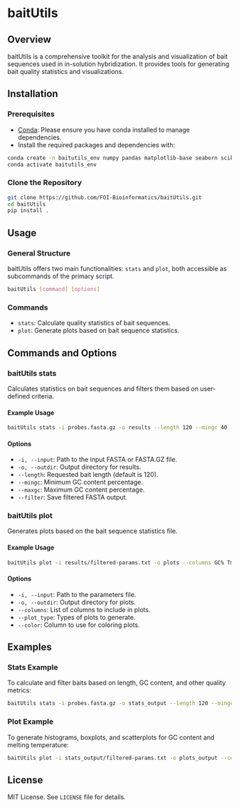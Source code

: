 
# baitUtils

## Overview

baitUtils is a comprehensive toolkit for the analysis and visualization of bait sequences used in in-solution hybridization. It provides tools for generating bait quality statistics and visualizations.

## Installation

### Prerequisites

- [Conda](https://docs.conda.io/en/latest/miniconda.html): Please ensure you have conda installed to manage dependencies.
- Install the required packages and dependencies with:

```bash
conda create -n baitutils_env numpy pandas matplotlib-base seaborn scikit-learn biopython viennarna
conda activate baitutils_env
```

### Clone the Repository

```bash
git clone https://github.com/FOI-Bioinformatics/baitUtils.git
cd baitUtils
pip install .
```

## Usage

### General Structure

baitUtils offers two main functionalities: `stats` and `plot`, both accessible as subcommands of the primary script.

```bash
baitUtils [command] [options]
```

### Commands

- `stats`: Calculate quality statistics of bait sequences.
- `plot`: Generate plots based on bait sequence statistics.

## Commands and Options

### baitUtils stats

Calculates statistics on bait sequences and filters them based on user-defined criteria.

#### Example Usage

```bash
baitUtils stats -i probes.fasta.gz -o results --length 120 --mingc 40 --maxgc 60 --filter
```

#### Options

- `-i, --input`: Path to the input FASTA or FASTA.GZ file.
- `-o, --outdir`: Output directory for results.
- `--length`: Requested bait length (default is 120).
- `--mingc`: Minimum GC content percentage.
- `--maxgc`: Maximum GC content percentage.
- `--filter`: Save filtered FASTA output.

### baitUtils plot

Generates plots based on the bait sequence statistics file.

#### Example Usage

```bash
baitUtils plot -i results/filtered-params.txt -o plots --columns GC% Tm MFE --plot_type histogram boxplot scatterplot
```

#### Options

- `-i, --input`: Path to the parameters file.
- `-o, --outdir`: Output directory for plots.
- `--columns`: List of columns to include in plots.
- `--plot_type`: Types of plots to generate.
- `--color`: Column to use for coloring plots.



## Examples

### Stats Example

To calculate and filter baits based on length, GC content, and other quality metrics:

```bash
baitUtils stats -i probes.fasta.gz -o stats_output --length 120 --mingc 40 --maxgc 60 --filter
```

### Plot Example

To generate histograms, boxplots, and scatterplots for GC content and melting temperature:

```bash
baitUtils plot -i stats_output/filtered-params.txt -o plots_output --columns GC% Tm --plot_type histogram scatterplot --color Kept
```

## License

MIT License. See `LICENSE` file for details.
